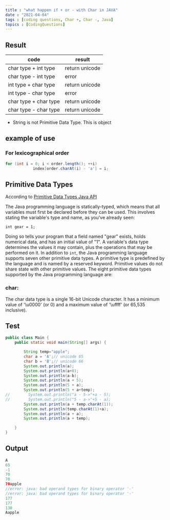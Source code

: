 ```yaml
---
title : "what happen if + or - with Char in JAVA"
date : "2021-04-04"
tags : [coding questions, Char +, Char -, Java]
topics : [CodingQuestions]
---
```


## Result

| code | result |
|---|---|
| char type + int type | return unicode |
| char type - int type | error |
| int type + char type | return unicode |
| int type - char type | error |
| char type + char type | return unicode |
| char type - char type | return unicode |

- String is not Primitive Data Type. This is object

## example of use

### For lexicographical order

```java
for (int i = 0; i < order.length(); ++i)
            index[order.charAt(i) - 'a'] = i;
```

## Primitive Data Types

According to [Primitive Data Types Java API](https://docs.oracle.com/javase/tutorial/java/nutsandbolts/datatypes.html)

The Java programming language is statically-typed, which means that all variables must first be declared before they can be used. This involves stating the variable's type and name, as you've already seen:

`int gear = 1;`

Doing so tells your program that a field named "gear" exists, holds numerical data, and has an initial value of "1". A variable's data type determines the values it may contain, plus the operations that may be performed on it. In addition to `int`, the Java programming language supports seven other primitive data types. A primitive type is predefined by the language and is named by a reserved keyword. Primitive values do not share state with other primitive values. The eight primitive data types supported by the Java programming language are:

### char:

The char data type is a single 16-bit Unicode character. It has a minimum value of '\u0000' (or 0) and a maximum value of '\uffff' (or 65,535 inclusive).

## Test

```java
public class Main {
    public static void main(String[] args) {

        String temp="apple";
        char a = 'A';// unicode 65
        char b = 'B';// unicode 66
        System.out.println(a);
        System.out.println(a+0);
        System.out.println(a-b);
        System.out.println(a + 5);
        System.out.println(5 + a);
        System.out.println(5 + a+temp);
//        System.out.println("a - 5->"+a - 5);
//        System.out.println("5 - a->"+5 - a);
        System.out.println(a + temp.charAt(1));
        System.out.println(temp.charAt(1)+a);
        System.out.println(a + a);
        System.out.println(a + temp);

    }
}
```

## Output

```java
A
65
-1
70
70
70apple
//error: java: bad operand types for binary operator '-'
//error: java: bad operand types for binary operator '-'
177
177
130
Aapple
```
